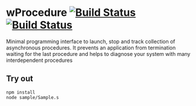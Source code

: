 
# wProcedure [![Build Status](https://travis-ci.org/Wandalen/wProcedure.svg?branch=master)](https://travis-ci.org/Wandalen/wProcedure) [![Build Status](https://ci.appveyor.com/api/projects/status/github/Wandalen/wprocedure)](https://ci.appveyor.com/project/Wandalen/wprocedure)

Minimal programming interface to launch, stop and track collection of asynchronous procedures. It prevents an application from termination waiting for the last procedure and helps to diagnose your system with many interdependent procedures

## Try out
```
npm install
node sample/Sample.s
```









